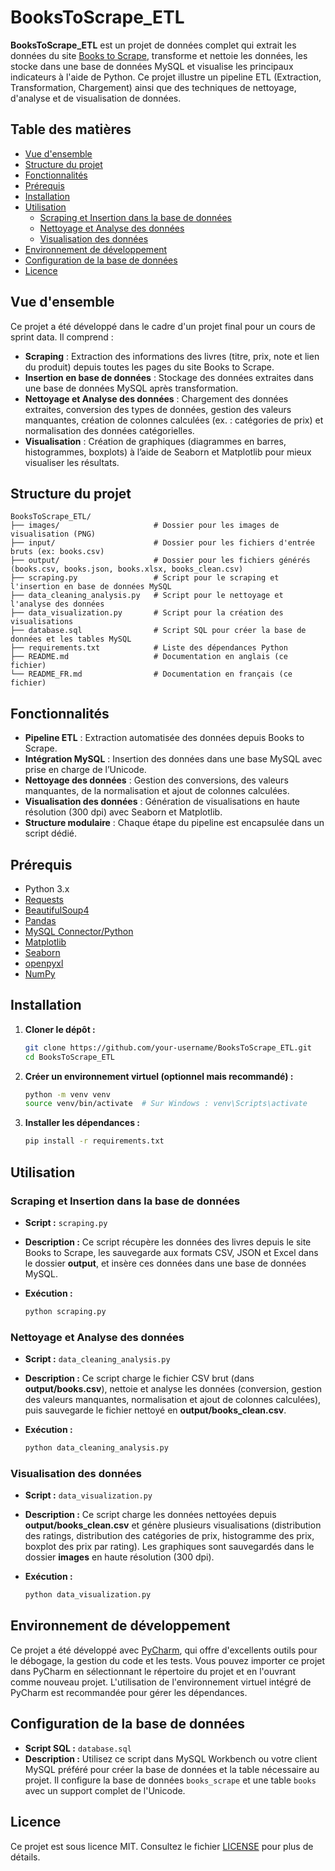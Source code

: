 # BooksToScrape_ETL

**BooksToScrape_ETL** est un projet de données complet qui extrait les données du site [Books to Scrape](http://books.toscrape.com/), transforme et nettoie les données, les stocke dans une base de données MySQL et visualise les principaux indicateurs à l'aide de Python. Ce projet illustre un pipeline ETL (Extraction, Transformation, Chargement) ainsi que des techniques de nettoyage, d'analyse et de visualisation de données.

## Table des matières

- [Vue d'ensemble](#vue-densemble)
- [Structure du projet](#structure-du-projet)
- [Fonctionnalités](#fonctionnalités)
- [Prérequis](#prérequis)
- [Installation](#installation)
- [Utilisation](#utilisation)
  - [Scraping et Insertion dans la base de données](#scraping-et-insertion-dans-la-base-de-données)
  - [Nettoyage et Analyse des données](#nettoyage-et-analyse-des-données)
  - [Visualisation des données](#visualisation-des-données)
- [Environnement de développement](#environnement-de-développement)
- [Configuration de la base de données](#configuration-de-la-base-de-données)
- [Licence](#licence)

## Vue d'ensemble

Ce projet a été développé dans le cadre d'un projet final pour un cours de sprint data. Il comprend :

- **Scraping** : Extraction des informations des livres (titre, prix, note et lien du produit) depuis toutes les pages du site Books to Scrape.
- **Insertion en base de données** : Stockage des données extraites dans une base de données MySQL après transformation.
- **Nettoyage et Analyse des données** : Chargement des données extraites, conversion des types de données, gestion des valeurs manquantes, création de colonnes calculées (ex. : catégories de prix) et normalisation des données catégorielles.
- **Visualisation** : Création de graphiques (diagrammes en barres, histogrammes, boxplots) à l’aide de Seaborn et Matplotlib pour mieux visualiser les résultats.

## Structure du projet

```plaintext
BooksToScrape_ETL/
├── images/                     # Dossier pour les images de visualisation (PNG)
├── input/                      # Dossier pour les fichiers d'entrée bruts (ex: books.csv)
├── output/                     # Dossier pour les fichiers générés (books.csv, books.json, books.xlsx, books_clean.csv)
├── scraping.py                 # Script pour le scraping et l'insertion en base de données MySQL
├── data_cleaning_analysis.py   # Script pour le nettoyage et l'analyse des données
├── data_visualization.py       # Script pour la création des visualisations
├── database.sql                # Script SQL pour créer la base de données et les tables MySQL
├── requirements.txt            # Liste des dépendances Python
├── README.md                   # Documentation en anglais (ce fichier)
└── README_FR.md                # Documentation en français (ce fichier)
```

## Fonctionnalités

- **Pipeline ETL** : Extraction automatisée des données depuis Books to Scrape.
- **Intégration MySQL** : Insertion des données dans une base MySQL avec prise en charge de l’Unicode.
- **Nettoyage des données** : Gestion des conversions, des valeurs manquantes, de la normalisation et ajout de colonnes calculées.
- **Visualisation des données** : Génération de visualisations en haute résolution (300 dpi) avec Seaborn et Matplotlib.
- **Structure modulaire** : Chaque étape du pipeline est encapsulée dans un script dédié.

## Prérequis

- Python 3.x
- [Requests](https://docs.python-requests.org/)
- [BeautifulSoup4](https://www.crummy.com/software/BeautifulSoup/)
- [Pandas](https://pandas.pydata.org/)
- [MySQL Connector/Python](https://dev.mysql.com/doc/connector-python/en/)
- [Matplotlib](https://matplotlib.org/)
- [Seaborn](https://seaborn.pydata.org/)
- [openpyxl](https://pypi.org/project/openpyxl/)
- [NumPy](https://numpy.org/)

## Installation

1. **Cloner le dépôt :**

   ```bash
   git clone https://github.com/your-username/BooksToScrape_ETL.git
   cd BooksToScrape_ETL
   ```

2. **Créer un environnement virtuel (optionnel mais recommandé) :**

   ```bash
   python -m venv venv
   source venv/bin/activate  # Sur Windows : venv\Scripts\activate
   ```

3. **Installer les dépendances :**

   ```bash
   pip install -r requirements.txt
   ```

## Utilisation

### Scraping et Insertion dans la base de données

- **Script :** `scraping.py`
- **Description :** Ce script récupère les données des livres depuis le site Books to Scrape, les sauvegarde aux formats CSV, JSON et Excel dans le dossier **output**, et insère ces données dans une base de données MySQL.
- **Exécution :**

  ```bash
  python scraping.py
  ```

### Nettoyage et Analyse des données

- **Script :** `data_cleaning_analysis.py`
- **Description :** Ce script charge le fichier CSV brut (dans **output/books.csv**), nettoie et analyse les données (conversion, gestion des valeurs manquantes, normalisation et ajout de colonnes calculées), puis sauvegarde le fichier nettoyé en **output/books_clean.csv**.
- **Exécution :**

  ```bash
  python data_cleaning_analysis.py
  ```

### Visualisation des données

- **Script :** `data_visualization.py`
- **Description :** Ce script charge les données nettoyées depuis **output/books_clean.csv** et génère plusieurs visualisations (distribution des ratings, distribution des catégories de prix, histogramme des prix, boxplot des prix par rating). Les graphiques sont sauvegardés dans le dossier **images** en haute résolution (300 dpi).
- **Exécution :**

  ```bash
  python data_visualization.py
  ```

## Environnement de développement

Ce projet a été développé avec [PyCharm](https://www.jetbrains.com/pycharm/), qui offre d'excellents outils pour le débogage, la gestion du code et les tests. Vous pouvez importer ce projet dans PyCharm en sélectionnant le répertoire du projet et en l'ouvrant comme nouveau projet. L'utilisation de l'environnement virtuel intégré de PyCharm est recommandée pour gérer les dépendances.

## Configuration de la base de données

- **Script SQL :** `database.sql`
- **Description :** Utilisez ce script dans MySQL Workbench ou votre client MySQL préféré pour créer la base de données et la table nécessaire au projet. Il configure la base de données `books_scrape` et une table `books` avec un support complet de l'Unicode.

## Licence

Ce projet est sous licence MIT. Consultez le fichier [LICENSE](LICENSE) pour plus de détails.
